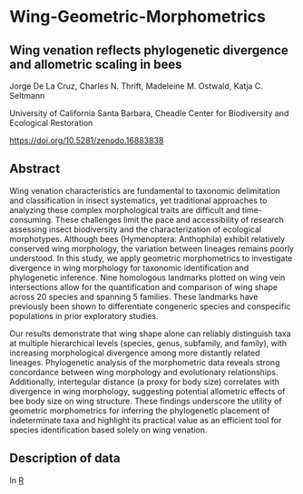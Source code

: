 # Wing-Geometric-Morphometrics

## Wing venation reflects phylogenetic divergence and allometric scaling in bees

Jorge De La Cruz, Charles N. Thrift, Madeleine M. Ostwald, Katja C. Seltmann 

University of California Santa Barbara, Cheadle Center for Biodiversity and Ecological Restoration

https://doi.org/10.5281/zenodo.16883838

## Abstract
Wing venation characteristics are fundamental to taxonomic delimitation and classification in insect systematics, yet traditional approaches to analyzing these complex morphological traits are difficult and time-consuming. These challenges limit the pace and accessibility of research assessing insect biodiversity and the characterization of ecological morphotypes. Although bees (Hymenoptera: Anthophila) exhibit relatively conserved wing morphology, the variation between lineages remains poorly understood. In this study, we apply geometric morphometrics to investigate divergence in wing morphology for taxonomic identification and phylogenetic inference. Nine homologous landmarks plotted on wing vein intersections allow for the quantification and comparison of wing shape across 20 species and spanning 5 families. These landmarks have previously been shown to differentiate congeneric species and conspecific populations in prior exploratory studies.

Our results demonstrate that wing shape alone can reliably distinguish taxa at multiple hierarchical levels (species, genus, subfamily, and family), with increasing morphological divergence among more distantly related lineages. Phylogenetic analysis of the morphometric data reveals strong concordance between wing morphology and evolutionary relationships. Additionally, intertegular distance (a proxy for body size) correlates with divergence in wing morphology, suggesting potential allometric effects of bee body size on wing structure. These findings underscore the utility of geometric morphometrics for inferring the phylogenetic placement of indeterminate taxa and highlight its practical value as an efficient tool for species identification based solely on wing venation. 

## Description of data
In [R](https://github.com/JorgeDeLaCruz93/Wing-Geometric-Morphometrics/tree/master/R) 
